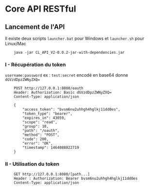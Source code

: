 # Core API RESTful
## Lancement de l'API
Il existe deux scripts `launcher.bat` pour Windows et `launcher.sh` pour Linux/Mac
```
	java -jar CL_API_V2-0.0.2-jar-with-dependencies.jar
```

### I - Récupération du token
`username:password` ex : `test:secret` encodé en base64 donne `dGVzdDpzZWNyZXQ=`
```
	POST http://127.0.0.1:8080/oauth
    Header: Authorization: Basic dGVzdDpzZWNyZXQ=
    Content-Type: application/json
```
```
    {
        "access_token": "bvsm6nu2uhhgh4hglkj11dd0es",
        "token_type": "bearer",
        "expires_in": 43059,
        "scope": "read",
        "group": 10,
        "path": "/oauth",
        "method": "POST",
        "code": 200,
        "error": "OK",
        "timestamp": 1464088822719
    }
```

### II - Utilisation du token
```
    GET http://127.0.0.1:8080/[path...]
    Header : Authorization: Bearer bvsm6nu2uhhgh4hglkj11dd0es
    Content-Type: application/json
```